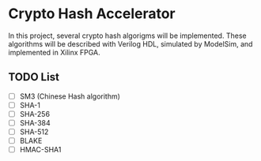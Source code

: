 # Crypto Hash Accelerator
 In this project, several crypto hash algorigms will be implemented. These algorithms will be described with Verilog HDL, simulated by ModelSim, and implemented in Xilinx FPGA.

## TODO List
- [ ] SM3 (Chinese Hash algorithm)
- [ ] SHA-1
- [ ] SHA-256
- [ ] SHA-384
- [ ] SHA-512
- [ ] BLAKE
- [ ] HMAC-SHA1
